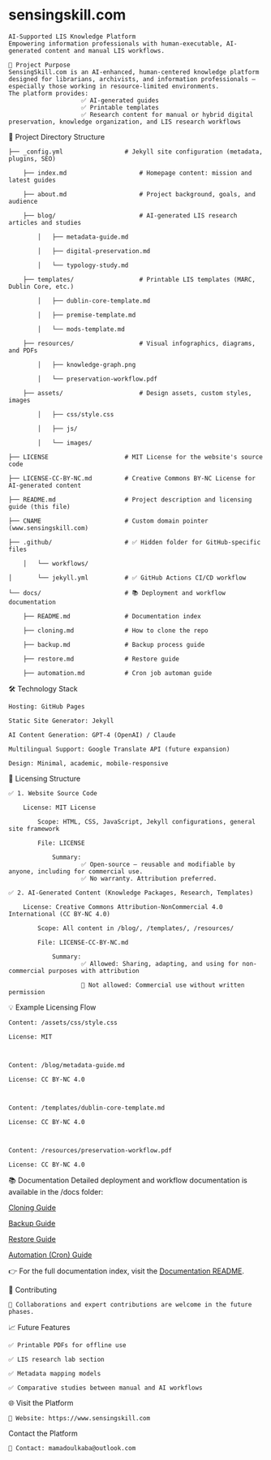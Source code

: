 # sensingskill.com
    AI-Supported LIS Knowledge Platform	
	Empowering information professionals with human-executable, AI-generated content and manual LIS workflows.

	🚀 Project Purpose
	SensingSkill.com is an AI-enhanced, human-centered knowledge platform designed for librarians, archivists, and information professionals — especially those working in resource-limited environments.
	The platform provides:
                        ✅ AI-generated guides
                        ✅ Printable templates
                        ✅ Research content for manual or hybrid digital preservation, knowledge organization, and LIS research workflows

📂 Project Directory Structure



	├── _config.yml                 # Jekyll site configuration (metadata, plugins, SEO)

		├── index.md                    # Homepage content: mission and latest guides

		├── about.md                    # Project background, goals, and audience

		├── blog/                       # AI-generated LIS research articles and studies

			│   ├── metadata-guide.md

			│   ├── digital-preservation.md

			│   └── typology-study.md

		├── templates/                  # Printable LIS templates (MARC, Dublin Core, etc.)

			│   ├── dublin-core-template.md

			│   ├── premise-template.md

			│   └── mods-template.md

		├── resources/                  # Visual infographics, diagrams, and PDFs

			│   ├── knowledge-graph.png

			│   └── preservation-workflow.pdf

		├── assets/                     # Design assets, custom styles, images

			│   ├── css/style.css

			│   ├── js/

			│   └── images/

	├── LICENSE                     # MIT License for the website's source code

	├── LICENSE-CC-BY-NC.md         # Creative Commons BY-NC License for AI-generated content

	├── README.md                   # Project description and licensing guide (this file)

	├── CNAME                       # Custom domain pointer (www.sensingskill.com)

	├── .github/                    # ✅ Hidden folder for GitHub-specific files

		│   └── workflows/

	│       └── jekyll.yml          # ✅ GitHub Actions CI/CD workflow

	└── docs/                       # 📚 Deployment and workflow documentation
    	
		├── README.md               # Documentation index
    	
		├── cloning.md              # How to clone the repo
    
		├── backup.md               # Backup process guide
   
		├── restore.md              # Restore guide
   
		├── automation.md           # Cron job automan guide

🛠 Technology Stack

    Hosting: GitHub Pages

    Static Site Generator: Jekyll

    AI Content Generation: GPT-4 (OpenAI) / Claude

    Multilingual Support: Google Translate API (future expansion)

    Design: Minimal, academic, mobile-responsive

📜 Licensing Structure

    ✅ 1. Website Source Code

        License: MIT License

            Scope: HTML, CSS, JavaScript, Jekyll configurations, general site framework

            File: LICENSE

                Summary: 
                        ✅ Open-source — reusable and modifiable by anyone, including for commercial use.       
                        ✅ No warranty. Attribution preferred.

    ✅ 2. AI-Generated Content (Knowledge Packages, Research, Templates)

        License: Creative Commons Attribution-NonCommercial 4.0 International (CC BY-NC 4.0)

            Scope: All content in /blog/, /templates/, /resources/

            File: LICENSE-CC-BY-NC.md

                Summary: 
                        ✅ Allowed: Sharing, adapting, and using for non-commercial purposes with attribution

                        🚫 Not allowed: Commercial use without written permission

💡 Example Licensing Flow

    Content: /assets/css/style.css	                

    License: MIT

    

    Content: /blog/metadata-guide.md

    License: CC BY-NC 4.0



    Content: /templates/dublin-core-template.md

    License: CC BY-NC 4.0



    Content: /resources/preservation-workflow.pdf	                               

    License: CC BY-NC 4.0

📚 Documentation
Detailed deployment and workflow documentation is available in the /docs folder:

[Cloning Guide](docs/cloning.md)

[Backup Guide](docs/backup.md)

[Restore Guide](docs/restore.md)

[Automation (Cron) Guide](docs/automation.md)

👉 For the full documentation index, visit the [Documentation README](docs/README.md).

🤝 Contributing

    🚧 Collaborations and expert contributions are welcome in the future phases.


📈 Future Features

    ✅ Printable PDFs for offline use
 
    ✅ LIS research lab section
 
    ✅ Metadata mapping models
 
    ✅ Comparative studies between manual and AI workflows


🌐 Visit the Platform


    🔗 Website: https://www.sensingskill.com


Contact the Platform


    📩 Contact: mamadoulkaba@outlook.com


